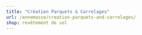 ```yaml
---
title: "Création Parquets & Carrelages"
url: /annemasse/creation-parquets-and-carrelages/
shop: revêtement de sol
---
```


